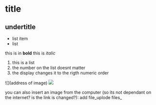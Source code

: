 # title
## undertitle
* list item
* list

this is in **bold**
this is _italic_ 

1. this is a list
1. the number on the list doesnt matter
1. the display changes it to the rigth numeric order


![](address of image)
![](https://www.google.com/url?sa=i&url=https%3A%2F%2Fwww.redbubble.com%2Fi%2Fsticker%2FSad-cat-meme-by-Shrewd-Mood%2F75591080.EJUG5&psig=AOvVaw2s7eXsg43tgn47w8ptaIPu&ust=1730710023695000&source=images&cd=vfe&opi=89978449&ved=0CBQQjRxqFwoTCKjwkrjjv4kDFQAAAAAdAAAAABAE)

you can also insert an image from the computer (so its not dependant on the internet? is the link is changed?):
add file_uplode files_
